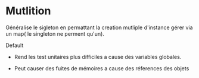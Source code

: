 # Mutlition

Généralise le sigleton en permattant la creation mutliple d'instance gérer via un map( le singleton ne perment qu'un).

Default

- Rend les test unitaires plus difficiles a cause des variables globales.

- Peut causer des fuites de mémoires a cause des réferences des objets